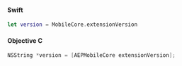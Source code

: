 #### Swift

```swift
let version = MobileCore.extensionVersion
```

#### Objective C

```objectivec
NSString *version = [AEPMobileCore extensionVersion];
```